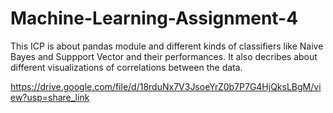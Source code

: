 # Machine-Learning-Assignment-4


This ICP is about pandas module and different kinds of classifiers like Naive Bayes and Suppport Vector and their performances. It also decribes about different visualizations of correlations between the data.

https://drive.google.com/file/d/18rduNx7V3JsoeYrZ0b7P7G4HjQksLBgM/view?usp=share_link
